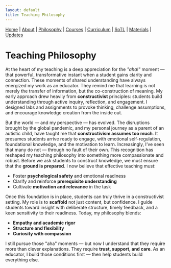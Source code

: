```yaml
---
layout: default
title: Teaching Philosophy
---
```


<div class="navbar">
  <a href="index">Home</a> |
  <a href="about">About</a> |
  <a href="philosophy" class="active">Philosophy</a> |
  <a href="courses">Courses</a> |
  <a href="curriculum">Curriculum</a> |
  <a href="sotl">SoTL</a> |
  <a href="materials">Materials</a> |
  <a href="changelog">Updates</a>
</div>

# Teaching Philosophy

At the heart of my teaching is a deep appreciation for the *"aha!"* moment — that powerful, transformative instant when a student gains clarity and connection. These moments of shared understanding have always energized my work as an educator. They remind me that learning is not merely the transfer of information, but the co-construction of meaning. My early approach drew heavily from **constructivist** principles: students build understanding through active inquiry, reflection, and engagement. I designed labs and assignments to provoke thinking, challenge assumptions, and encourage knowledge creation from the inside out.

But the world — and my perspective — has evolved. The disruptions brought by the global pandemic, and my personal journey as a parent of an autistic child, have taught me that **constructivism assumes too much**. It presumes students arrive ready to engage, with emotional self-regulation, foundational knowledge, and the motivation to learn. Increasingly, I’ve seen that many do not — through no fault of their own. This recognition has reshaped my teaching philosophy into something more compassionate and robust. Before we ask students to construct knowledge, we must ensure that the **ground is prepared**. I now believe that effective teaching must:
- Foster **psychological safety** and emotional readiness
- Clarify and reinforce **prerequisite understanding**
- Cultivate **motivation and relevance** in the task

Once this foundation is in place, students can truly thrive in a constructivist setting. My role is to **scaffold** not just content, but confidence. I guide students toward insight with deliberate structure, timely feedback, and a keen sensitivity to their readiness. Today, my philosophy blends:
- **Empathy and academic rigor**
- **Structure and flexibility**
- **Curiosity with compassion**

I still pursue those "aha" moments — but now I understand that they require more than clever explanations. They require **trust, support, and care**. As an educator, I build those conditions first — then help students build everything else.
